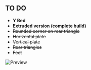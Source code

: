 TO DO
-----
- **Y Bed**
- **Extruded version (complete build)**
- ~~Rounded corner on rear triangle~~
- ~~Horizontal plate~~
- ~~Vertical plate~~
- ~~Rear triangles~~
- ~~Feet~~

![Preview](http://pix.slic.it/p/3ut)
